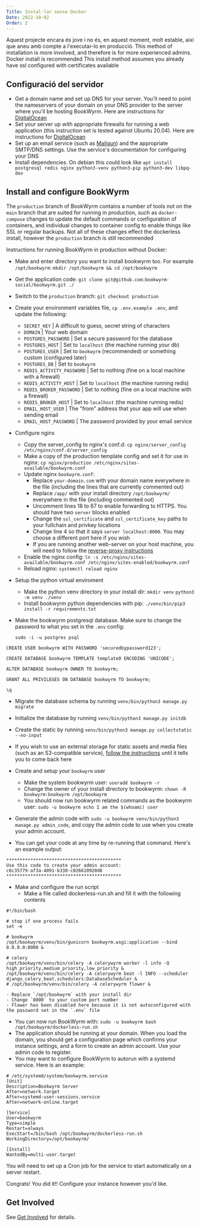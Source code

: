```yaml
---
Title: Instal·lar sense Docker
Date: 2022-10-02
Order: 2
---
```


Aquest projecte encara és jove i no és, en aquest moment, molt estable, així que aneu amb compte a l'executar-lo en producció. This method of installation is more involved, and therefore is for more experienced admins. Docker install is recommended This install method assumes you already have ssl configured with certificates available

## Configuració del servidor
- Get a domain name and set up DNS for your server. You'll need to point the nameservers of your domain on your DNS provider to the server where you'll be hosting BookWyrm. Here are instructions for [DigitalOcean](https://www.digitalocean.com/community/tutorials/how-to-point-to-digitalocean-nameservers-from-common-domain-registrars)
- Set your server up with appropriate firewalls for running a web application (this instruction set is tested against Ubuntu 20.04). Here are instructions for [DigitalOcean](https://www.digitalocean.com/community/tutorials/initial-server-setup-with-ubuntu-20-04)
- Set up an email service (such as [Mailgun](https://documentation.mailgun.com/en/latest/quickstart.html)) and the appropriate SMTP/DNS settings. Use the service's documentation for configuring your DNS
- Install dependencies. On debian this could look like `apt install postgresql redis nginx python3-venv python3-pip python3-dev libpq-dev`

## Install and configure BookWyrm

The `production` branch of BookWyrm contains a number of tools not on the `main` branch that are suited for running in production, such as `docker-compose` changes to update the default commands or configuration of containers, and individual changes to container config to enable things like SSL or regular backups. Not all of these changes effect the dockerless install, however the `production` branch is still recommended

Instructions for running BookWyrm in production without Docker:

- Make and enter directory you want to install bookwyrm too. For example `/opt/bookwyrm`: `mkdir /opt/bookwyrm && cd /opt/bookwyrm`
- Get the application code: `git clone git@github.com:bookwyrm-social/bookwyrm.git ./`
- Switch to the `production` branch: `git checkout production`
- Create your environment variables file, `cp .env.example .env`, and update the following:
    - `SECRET_KEY` | A difficult to guess, secret string of characters
    - `DOMAIN` | Your web domain
    - `POSTGRES_PASSWORD` | Set a secure password for the database
    - `POSTGRES_HOST` | Set to `localhost` (the machine running your db)
    - `POSTGRES_USER` | Set to `bookwyrm` (recommended) or something custom (configured later)
    - `POSTGRES_DB` | Set to `bookwyrm`
    - `REDIS_ACTIVITY_PASSWORD` | Set to nothing (fine on a local machine with a firewall)
    - `REDIS_ACTIVITY_HOST` | Set to `localhost` (the machine running redis)
    - `REDIS_BROKER_PASSWORD` | Set to nothing (fine on a local machine with a firewall)
    - `REDIS_BROKER_HOST` | Set to `localhost` (the machine running redis)
    - `EMAIL_HOST_USER` | The "from" address that your app will use when sending email
    - `EMAIL_HOST_PASSWORD` | The password provided by your email service
- Configure nginx
    - Copy the server_config to nginx's conf.d: `cp nginx/server_config /etc/nginx/conf.d/server_config`
    - Make a copy of the production template config and set it for use in nginx: `cp nginx/production /etc/nginx/sites-available/bookwyrm.conf`
    - Update nginx `bookwyrm.conf`:
        - Replace `your-domain.com` with your domain name everywhere in the file (including the lines that are currently commented out)
        - Replace `/app/` with your install directory `/opt/bookwyrm/` everywhere in the file (including commented out)
        - Uncomment lines 18 to 67 to enable forwarding to HTTPS. You should have two `server` blocks enabled
        - Change the `ssl_certificate` and `ssl_certificate_key` paths to your fullchain and privkey locations
        - Change line 4 so that it says `server localhost:8000`. You may choose a different port here if you wish
        - If you are running another web-server on your host machine, you will need to follow the [reverse-proxy instructions](/reverse-proxy.html)
    - Enable the nginx config: `ln -s /etc/nginx/sites-available/bookwyrm.conf /etc/nginx/sites-enabled/bookwyrm.conf`
     - Reload nginx: `systemctl reload nginx`
- Setup the python virtual enviroment
    - Make the python venv directory in your install dir: `mkdir venv` `python3 -m venv ./venv`
    - Install bookwyrm python dependencies with pip: `./venv/bin/pip3 install -r requirements.txt`
- Make the bookwyrm postgresql database. Make sure to change the password to what you set in the `.env` config:

    `sudo -i -u postgres psql`

```
CREATE USER bookwyrm WITH PASSWORD 'securedbypassword123';

CREATE DATABASE bookwyrm TEMPLATE template0 ENCODING 'UNICODE';

ALTER DATABASE bookwyrm OWNER TO bookwyrm;

GRANT ALL PRIVILEGES ON DATABASE bookwyrm TO bookwyrm;

\q
```

- Migrate the database schema by running `venv/bin/python3 manage.py migrate`
- Initialize the database by running `venv/bin/python3 manage.py initdb`
- Create the static by running `venv/bin/python3 manage.py collectstatic --no-input`
- If you wish to use an external storage for static assets and media files (such as an S3-compatible service), [follow the instructions](/external-storage.html) until it tells you to come back here
- Create and setup your `bookwyrm` user
    - Make the system bookwyrm user: `useradd bookwyrm -r`
    - Change the owner of your install directory to bookwyrm: `chown -R bookwyrm:bookwyrm /opt/bookwyrm`
    - You should now run bookwyrm related commands as the bookwyrm user: `sudo -u bookwyrm echo I am the $(whoami) user`

- Generate the admin code with `sudo -u bookwyrm venv/bin/python3 manage.py admin_code`, and copy the admin code to use when you create your admin account.
- You can get your code at any time by re-running that command. Here's an example output:

``` { .sh }
*******************************************
Use this code to create your admin account:
c6c35779-af3a-4091-b330-c026610920d6
*******************************************
```

- Make and configure the run script
    - Make a file called dockerless-run.sh and fill it with the following contents

``` { .sh }
#!/bin/bash

# stop if one process fails
set -e

# bookwyrm
/opt/bookwyrm/venv/bin/gunicorn bookwyrm.wsgi:application --bind 0.0.0.0:8000 &

# celery
/opt/bookwyrm/venv/bin/celery -A celerywyrm worker -l info -Q high_priority,medium_priority,low_priority &
/opt/bookwyrm/venv/bin/celery -A celerywyrm beat -l INFO --scheduler django_celery_beat.schedulers:DatabaseScheduler &
# /opt/bookwyrm/venv/bin/celery -A celerywyrm flower &
```
    - Replace `/opt/bookwyrm` with your install dir
    - Change `8000` to your custom port number
    - Flower has been disabled here because it is not autoconfigured with the password set in the `.env` file
- You can now run BookWyrm with: `sudo -u bookwyrm bash /opt/bookwyrm/dockerless-run.sh`
- The application should be running at your domain. When you load the domain, you should get a configuration page which confirms your instance settings, and a form to create an admin account. Use your admin code to register.
- You may want to configure BookWyrm to autorun with a systemd service. Here is an example:
```
# /etc/systemd/system/bookwyrm.service
[Unit]
Description=Bookwyrm Server
After=network.target
After=systemd-user-sessions.service
After=network-online.target

[Service]
User=bookwyrm
Type=simple
Restart=always
ExecStart=/bin/bash /opt/bookwyrm/dockerless-run.sh
WorkingDirectory=/opt/bookwyrm/

[Install]
WantedBy=multi-user.target
```
You will need to set up a Cron job for the service to start automatically on a server restart.

Congrats! You did it!! Configure your instance however you'd like.

## Get Involved

See [Get Involved](https://joinbookwyrm.com/get-involved/) for details.
